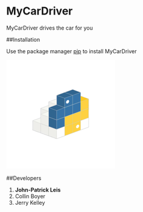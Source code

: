 # MyCarDriver

MyCarDriver drives the car for you

##Installation

Use the package manager [pip](https://pypi.org/project/pip/) to install MyCarDriver

![image](https://raw.githubusercontent.com/github/explore/666de02829613e0244e9441b114edb85781e972c/topics/pip/pip.png)

##Developers

1. **John-Patrick Leis**
2. Collin Boyer
3. Jerry Kelley
